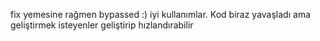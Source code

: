 fix yemesine rağmen bypassed :) iyi kullanımlar. Kod biraz yavaşladı ama geliştirmek isteyenler geliştirip hızlandırabilir
